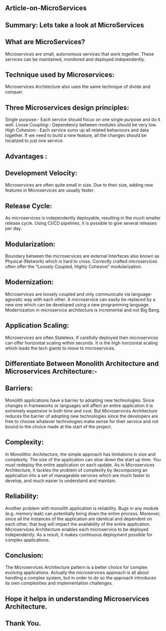 
## Article-on-MicroServices
## Summary: Lets take a look at MicroServices



## What are MicroServices?

Microservices are small, autonomous services that work together. These services can be maintained, monitored and deployed independently. 	
## Technique used by Microservices:

Microservices Architecture also uses the same technique of divide and conquer.

## Three Microservices design principles:

Single purpose:- Each service should focus on one single purpose and do it well.
Loose Coupling:- Dependency between modules should be very low.
High Cohesion:- Each service sums up all related behaviours and data together. If we need to build a new feature, all the changes should be localized to just one service.

## Advantages :


## Development Velocity:

Microservices are often quite small in size. Due to their size, adding new features in Microservices are usually faster.

## Release Cycle:

As microservices is independently deployable, resulting in the much smaller release cycle. Using CI/CD pipelines, it is possible to give several releases per day.

## Modularization:

Boundary between the microservices are external Interfaces also known as Physical (Network) which is hard to cross. Correctly crafted microservices often offer the “Loosely Coupled, Highly Cohesive” modularization.

## Modernization:

Microservices are loosely coupled and only communicate via language-agnostic way with each other. A microservice can easily be replaced by a new one which can be developed using a new programming language. Modernization in microservice architecture is incremental and not Big Bang.

## Application Scaling:

Microservices are often Stateless. If carefully deployed then microservices can offer horizontal scaling within seconds. It is the high horizontal scaling which leads the tech giants to move to microservices.

## Differentiate Between Monolith Architecture and Microservices Architecture:-


## Barriers:

Monolith applications have a barrier to adopting new technologies. Since changes in frameworks or languages will affect an entire application it is extremely expensive in both time and cost.
But Microservices Architecture reduces the barrier of adopting new technologies since the developers are free to choose whatever technologies make sense for their service and not bound to the choice made at the start of the project.

## Complexity:

In Monolithic Architecture, the simple approach has limitations in size and complexity. The size of the application can slow down the start up time. You must redeploy the entire application on each update.
As in Microservices Architecture, it tackles the problem of complexity by decomposing an application into a set of manageable services which are much faster  to develop, and much easier to understand and maintain.

## Reliability:

Another problem with monolith application is reliability. Bugs in any module (e.g. memory leak) can potentially bring down the entire process. Moreover, since all the instances of the application are identical and dependent on each other, that bug will impact the availability of the entire application.
Microservices Architecture enables each microservice to be deployed independently. As a result, it  makes continuous deployment possible for complex applications.
## Conclusion:  

The Microservices Architecture pattern is a better choice for complex evolving applications. Actually the microservices approach is all about handling a complex system, but in order to do so the approach introduces its own complexities and implementation challenges.


## Hope it helps in understanding Microservices Architecture.
## Thank You.
